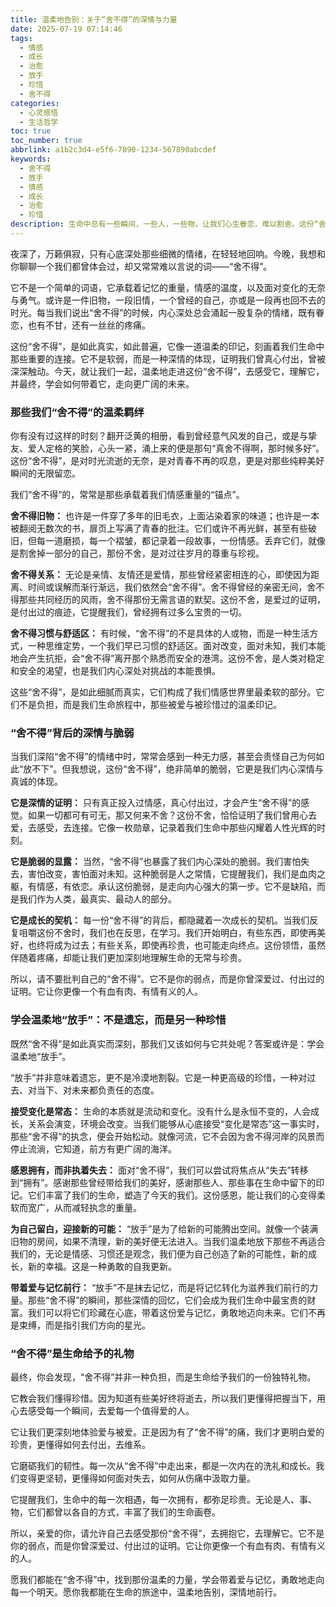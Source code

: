```yaml
---
title: 温柔地告别：关于“舍不得”的深情与力量
date: 2025-07-19 07:14:46
tags:
  - 情感
  - 成长
  - 治愈
  - 放手
  - 珍惜
  - 舍不得
categories:
  - 心灵感悟
  - 生活哲学
toc: true
toc_number: true
abbrlink: a1b2c3d4-e5f6-7890-1234-567890abcdef
keywords:
  - 舍不得
  - 放手
  - 情感
  - 成长
  - 治愈
  - 珍惜
description: 生命中总有一些瞬间，一些人，一些物，让我们心生眷恋，难以割舍。这份“舍不得”，是深情的印记，是脆弱的体现，也是我们成长的必经之路。让我们一起，温柔地探索这份情感，学会如何带着爱与勇气，走向更广阔的未来。
---
```


夜深了，万籁俱寂，只有心底深处那些细微的情绪，在轻轻地回响。今晚，我想和你聊聊一个我们都曾体会过，却又常常难以言说的词——“舍不得”。

它不是一个简单的词语，它承载着记忆的重量，情感的温度，以及面对变化的无奈与勇气。或许是一件旧物，一段旧情，一个曾经的自己，亦或是一段再也回不去的时光。每当我们说出“舍不得”的时候，内心深处总会涌起一股复杂的情绪，既有眷恋，也有不甘，还有一丝丝的疼痛。

这份“舍不得”，是如此真实，如此普遍，它像一道温柔的印记，刻画着我们生命中那些重要的连接。它不是软弱，而是一种深情的体现，证明我们曾真心付出，曾被深深触动。今天，就让我们一起，温柔地走进这份“舍不得”，去感受它，理解它，并最终，学会如何带着它，走向更广阔的未来。

### 那些我们“舍不得”的温柔羁绊

你有没有过这样的时刻？翻开泛黄的相册，看到曾经意气风发的自己，或是与挚友、爱人定格的笑脸，心头一紧，涌上来的便是那句“真舍不得啊，那时候多好”。这份“舍不得”，是对时光流逝的无奈，是对青春不再的叹息，更是对那些纯粹美好瞬间的无限留恋。

我们“舍不得”的，常常是那些承载着我们情感重量的“锚点”。

**舍不得旧物：** 也许是一件穿了多年的旧毛衣，上面沾染着家的味道；也许是一本被翻阅无数次的书，扉页上写满了青春的批注。它们或许不再光鲜，甚至有些破旧，但每一道磨损，每一个褶皱，都记录着一段故事，一份情感。丢弃它们，就像是割舍掉一部分的自己，那份不舍，是对过往岁月的尊重与珍视。

**舍不得关系：** 无论是亲情、友情还是爱情，那些曾经紧密相连的心，即使因为距离、时间或误解而渐行渐远，我们依然会“舍不得”。舍不得曾经的亲密无间，舍不得那些共同经历的风雨，舍不得那份无需言语的默契。这份不舍，是爱过的证明，是付出过的痕迹，它提醒我们，曾经拥有过多么宝贵的一切。

**舍不得习惯与舒适区：** 有时候，“舍不得”的不是具体的人或物，而是一种生活方式，一种思维定势，一个我们早已习惯的舒适区。面对改变，面对未知，我们本能地会产生抗拒，会“舍不得”离开那个熟悉而安全的港湾。这份不舍，是人类对稳定和安全的渴望，也是我们内心深处对挑战的本能畏惧。

这些“舍不得”，是如此细腻而真实，它们构成了我们情感世界里最柔软的部分。它们不是负担，而是我们生命旅程中，那些被爱与被珍惜过的温柔印记。

### “舍不得”背后的深情与脆弱

当我们深陷“舍不得”的情绪中时，常常会感到一种无力感，甚至会责怪自己为何如此“放不下”。但我想说，这份“舍不得”，绝非简单的脆弱，它更是我们内心深情与真诚的体现。

**它是深情的证明：** 只有真正投入过情感，真心付出过，才会产生“舍不得”的感觉。如果一切都可有可无，那又何来不舍？这份不舍，恰恰证明了我们曾用心去爱，去感受，去连接。它像一枚勋章，记录着我们生命中那些闪耀着人性光辉的时刻。

**它是脆弱的显露：** 当然，“舍不得”也暴露了我们内心深处的脆弱。我们害怕失去，害怕改变，害怕面对未知。这种脆弱是人之常情，它提醒我们，我们是血肉之躯，有情感，有依恋。承认这份脆弱，是走向内心强大的第一步。它不是缺陷，而是我们作为人类，最真实、最动人的部分。

**它是成长的契机：** 每一份“舍不得”的背后，都隐藏着一次成长的契机。当我们反复咀嚼这份不舍时，我们也在反思，在学习。我们开始明白，有些东西，即使再美好，也终将成为过去；有些关系，即使再珍贵，也可能走向终点。这份领悟，虽然伴随着疼痛，却能让我们更加深刻地理解生命的无常与珍贵。

所以，请不要批判自己的“舍不得”。它不是你的弱点，而是你曾深爱过、付出过的证明。它让你更像一个有血有肉、有情有义的人。

### 学会温柔地“放手”：不是遗忘，而是另一种珍惜

既然“舍不得”是如此真实而深刻，那我们又该如何与它共处呢？答案或许是：学会温柔地“放手”。

“放手”并非意味着遗忘，更不是冷漠地割裂。它是一种更高级的珍惜，一种对过去、对当下、对未来都负责任的态度。

**接受变化是常态：** 生命的本质就是流动和变化。没有什么是永恒不变的，人会成长，关系会演变，环境会改变。当我们能够从心底接受“变化是常态”这一事实时，那些“舍不得”的执念，便会开始松动。就像河流，它不会因为舍不得河岸的风景而停止流淌，它知道，前方有更广阔的海洋。

**感恩拥有，而非执着失去：** 面对“舍不得”，我们可以尝试将焦点从“失去”转移到“拥有”。感谢那些曾经带给我们的美好，感谢那些人、那些事在生命中留下的印记。它们丰富了我们的生命，塑造了今天的我们。这份感恩，能让我们的心变得柔软而宽广，从而减轻执念的重量。

**为自己留白，迎接新的可能：** “放手”是为了给新的可能腾出空间。就像一个装满旧物的房间，如果不清理，新的美好便无法进入。当我们温柔地放下那些不再适合我们的，无论是情感、习惯还是观念，我们便为自己创造了新的可能性，新的成长，新的幸福。这是一种勇敢的自我更新。

**带着爱与记忆前行：** “放手”不是抹去记忆，而是将记忆转化为滋养我们前行的力量。那些“舍不得”的瞬间，那些深情的回忆，它们会成为我们生命中最宝贵的财富。我们可以将它们珍藏在心底，带着这份爱与记忆，勇敢地迈向未来。它们不再是束缚，而是指引我们方向的星光。

### “舍不得”是生命给予的礼物

最终，你会发现，“舍不得”并非一种负担，而是生命给予我们的一份独特礼物。

它教会我们懂得珍惜。因为知道有些美好终将逝去，所以我们更懂得把握当下，用心去感受每一个瞬间，去爱每一个值得爱的人。

它让我们更深刻地体验爱与被爱。正是因为有了“舍不得”的痛，我们才更明白爱的珍贵，更懂得如何去付出，去维系。

它磨砺我们的韧性。每一次从“舍不得”中走出来，都是一次内在的洗礼和成长。我们变得更坚韧，更懂得如何面对失去，如何从伤痛中汲取力量。

它提醒我们，生命中的每一次相遇，每一次拥有，都弥足珍贵。无论是人、事、物，它们都曾以各自的方式，丰富了我们的生命画卷。

所以，亲爱的你，请允许自己去感受那份“舍不得”，去拥抱它，去理解它。它不是你的弱点，而是你曾深爱过、付出过的证明。它让你更像一个有血有肉、有情有义的人。

愿我们都能在“舍不得”中，找到那份温柔的力量，学会带着爱与记忆，勇敢地走向每一个明天。愿你我都能在生命的旅途中，温柔地告别，深情地前行。